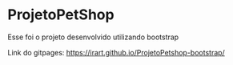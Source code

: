 # ProjetoPetShop
Esse foi o projeto desenvolvido utilizando bootstrap

Link do gitpages:
https://irart.github.io/ProjetoPetshop-bootstrap/


